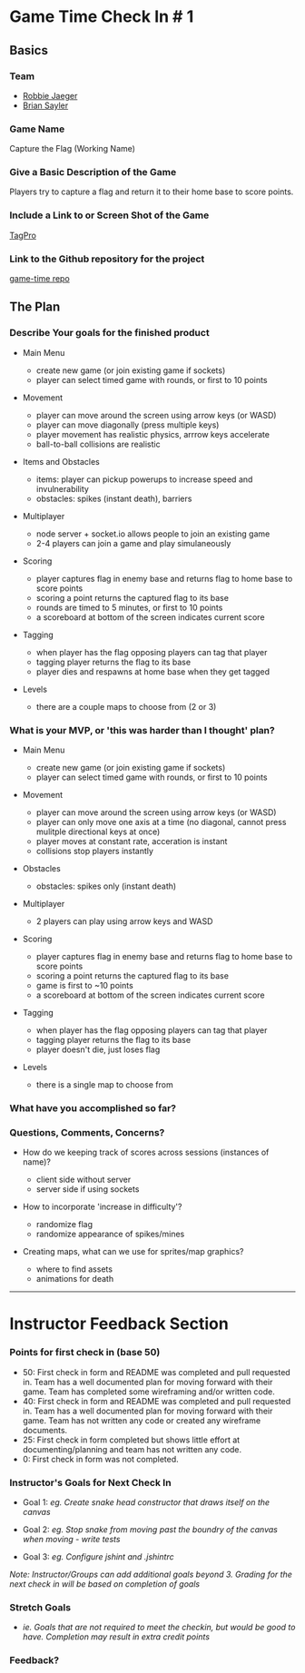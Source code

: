 # Game Time Check In # 1

## Basics

### Team
- [Robbie Jaeger](https://github.com/robbiejaeger)
- [Brian Sayler](https://github.com/saylerb)

### Game Name

Capture the Flag (Working Name)

### Give a Basic Description of the Game

Players try to capture a flag and return it to their home base to score points.

### Include a Link to or Screen Shot of the Game

[TagPro](http://i.imgur.com/vh5mjA1.png)

### Link to the Github repository for the project

[game-time repo](https://github.com/saylerb/game-time)

## The Plan

### Describe Your goals for the finished product

- Main Menu
  - create new game (or join existing game if sockets)
  - player can select timed game with rounds, or first to 10 points

- Movement
  - player can move around the screen using arrow keys (or WASD)  
  - player can move diagonally (press multiple keys)
  - player movement has realistic physics, arrrow keys accelerate 
  - ball-to-ball collisions are realistic

- Items and Obstacles
  - items: player can pickup powerups to increase speed and invulnerability
  - obstacles: spikes (instant death), barriers

- Multiplayer
  - node server + socket.io allows people to join an existing game
  - 2-4 players can join a game and play simulaneously

- Scoring
  - player captures flag in enemy base and returns flag to home base to score points
  - scoring a point returns the captured flag to its base
  - rounds are timed to 5 minutes, or first to 10 points
  - a scoreboard at bottom of the screen indicates current score

- Tagging
  - when player has the flag opposing players can tag that player
  - tagging player returns the flag to its base
  - player dies and respawns at home base when they get tagged

- Levels
  - there are a couple maps to choose from (2 or 3)

### What is your MVP, or 'this was harder than I thought' plan?

- Main Menu
  - create new game (or join existing game if sockets)
  - player can select timed game with rounds, or first to 10 points

- Movement
  - player can move around the screen using arrow keys (or WASD)  
  - player can only move one axis at a time (no diagonal, cannot press mulitple directional keys at once) 
  - player moves at constant rate, acceration is instant
  - collisions stop players instantly

- Obstacles
  - obstacles: spikes only (instant death)

- Multiplayer
  - 2 players can play using arrow keys and WASD 

- Scoring
  - player captures flag in enemy base and returns flag to home base to score points
  - scoring a point returns the captured flag to its base
  - game is first to ~10 points
  - a scoreboard at bottom of the screen indicates current score

- Tagging
  - when player has the flag opposing players can tag that player
  - tagging player returns the flag to its base
  - player doesn't die, just loses flag

- Levels
  - there is a single map to choose from


### What have you accomplished so far?

### Questions, Comments, Concerns?

- How do we keeping track of scores across sessions (instances of name)?
  - client side without server
  - server side if using sockets

- How to incorporate 'increase in difficulty'?
  - randomize flag 
  - randomize appearance of spikes/mines

- Creating maps, what can we use for sprites/map graphics?
  - where to find assets
  - animations for death

-----

# Instructor Feedback Section

### Points for first check in (base 50)

* 50: First check in form and README was completed and pull requested in. Team has a well documented plan for moving forward with their game. Team has completed some wireframing and/or written code.
* 40: First check in form and README was completed and pull requested in. Team has a well documented plan for moving forward with their game. Team has not written any code or created any wireframe documents.
* 25: First check in form completed but shows little effort at documenting/planning and team has not written any code.
* 0: First check in form was not completed.

### Instructor's Goals for Next Check In

* Goal 1: _eg. Create snake head constructor that draws itself on the canvas_

* Goal 2: _eg. Stop snake from moving past the boundry of the canvas when moving - write tests_

* Goal 3: _eg. Configure jshint and .jshintrc_

_Note: Instructor/Groups can add additional goals beyond 3. Grading for the next check in will be based on completion of goals_

### Stretch Goals

* _ie. Goals that are not required to meet the checkin, but would be good to have. Completion may result in extra credit points_

### Feedback?
